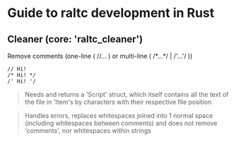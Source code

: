 # Guide to raltc development in Rust

## Cleaner (core: 'raltc_cleaner')
Remove comments (one-line ( //... ) or multi-line ( /\*...\*/ | /'...'/ ))

```Ralt
// Hi!
/* Hi! */
/' Hi! '/
```

> Needs and returns a 'Script' struct, which itself contains all the text of the file in 'Item's by characters with their respective file position

> Handles errors, replaces whitespaces joined into 1 normal space (including whitespaces between comments) and does not remove 'comments', nor whitespaces within strings
